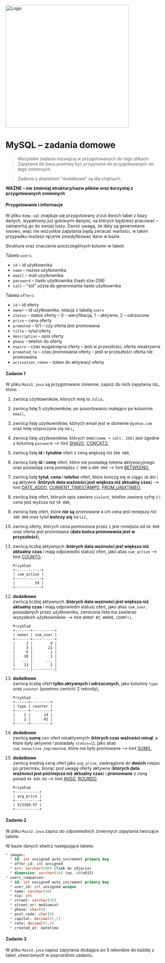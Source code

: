 <img alt="Logo" src="http://coderslab.pl/svg/logo-coderslab.svg" width="400">

# MySQL – zadania domowe

> Wszystkie zadania rozwiązuj w przygotowanych do tego plikach. Zapytania do bazy powinny być przypisane do przygotowanych do tego zmiennych.

>Zadania z dopiskiem "dodatkowe" są dla chętnych.

**WAŻNE – nie zmieniaj struktury/nazw plików oraz korzystaj z przygotowanych zmiennych**
 
#### Przygotowanie i informacje
W pliku `dump.sql` znajduje się przygotowany zrzut dwóch tabel z bazy danych, wypełniony już gotowymi danymi, na których będziesz pracować – zaimportuj go do swojej bazy.
Zwróć uwagę, że daty są generowane losowo, więc nie wszystkie zapytania będą zwracać wartości, w takim przypadku możesz ręcznie zmodyfikować dane w bazie.

Struktura oraz znaczenie poszczególnych kolumn w tabeli:  

Tabela `users`:
* `id` – id użytkownika
* `name` – nazwa użytkownika
* `email` – mail użytkownika
* `password` – hasło użytkownika (hash sha-256)
* `salt` – "sól" użyta do generowania hasła użytkownika

Tabela `offers`:
* `id` – id oferty
* `owner` – id użytkownika, relacja z tabelą `users`
* `status` – status oferty – 0 – weryfikacja, 1 – aktywne, 2 – odrzucone
* `price` – cena oferty
* `promoted` – 0/1 – czy oferta jest promowana
* `title` – tytuł oferty
* `description` – opis oferty
* `phone` – telefon do oferty
* `expire` – czas wygaśnięcia oferty – jeśli w przeszłości, oferta nieaktywna
* `promoted_to` – czas promowania oferty – jeśli w przeszłości oferta nie promowana
* `activation_token` – token do aktywacji oferty



#### Zadanie 1
W pliku `Main1.java` są przygotowane zmienne, zapisz do nich zapytania `SQL`, które:

1. zwrócą użytkowników, których imię to `Julia`,
2. zwrócą listę 5 użytkowników, po posortowaniu malejąco po kolumnie `email`,
3. zwrócą listę użytkowników, których email jest w domenie `@yahoo.com` oraz imię rozpoczyna się na `L`,
4. zwrócą listę użytkowników, których `SHA2(name + salt, 256)` jest zgodne z kolumną `password` –> hint [SHA2()][mysql_sha2], [CONCAT()][mysql_concat],
5. zwrócą listę **id** i **tytułów** ofert z ceną większą niż `500 000`,
6. zwrócą listę **id** i **cenę** ofert, które nie posiadają tokena aktywacyjnego oraz posiadają cenę pomiędzy `2 000` a `400 000` –> hint [BETWEEN()][mysql_between],
7. zwrócą listę **tytuł**, **cena** i **telefon** ofert, które kończą się w ciągu `10` dni i są aktywne (**których data ważności jest większa niż aktualny czas**) –> hint [DATE_ADD()][mysql_date_add], [CURRENT_TIMESTAMP()][mysql_current_timestamp], [FROM_UNIXTIME()][mysql_from_unixtime],
8. zwrócą listę ofert, których opis zawiera `violent`, telefon zawiera cyfrę `2` i cena jest wyższa niż `50 000`,
9. zwrócą listę ofert, które **nie są** promowane a ich cena jest mniejsza niż `300 000` oraz tytuł **kończy się** na `LLC`,
10. zwrócą oferty, których cena pomnożona przez `2` jest mniejsza od `50 000` oraz oferta jest promowana (**data końca promowania jest w przyszłości**),
11. zwrócą liczbę aktywnych (**których data ważności jest większa niż aktualny czas** i mają odpowiedni status) ofert, jako alias `sum_active` –> hint [COUNT()][mysql_count];

    ```
    Przykład
    +------------+
    | sum_active |
    +------------+
    |         59 |
    +------------+
    ```

12. **dodatkowe**  
    zwrócą liczbę aktywnych (**których data ważności jest większa niż aktualny czas** i mają odpowiedni status) ofert, jako alias `sum_user`, posiadanych przez użytkownika, zwrócona lista ma zawierać wszystkich użytkowników –> hint `GROUP BY`, `WHERE`, `COUNT()`,

    ```
    Przykład
    +-------+----------+
    | owner | sum_user |
    +-------+----------+
    |     2 |        9 |
    |     3 |       21 |
    |     5 |        1 |
    |    10 |        1 |
    |   ... |      ... |
    |    13 |        2 |
    +-------|----------|
    ```

13. **dodatkowe**  
    zwrócą liczbę ofert **tylko aktywnych i odrzuconych**, jako kolumny `type` oraz `counter` (powinno zwrócić 2 rekordy),  
    
    ```
    Przykład
    +------+---------+
    | type | counter |
    +------+---------+
    |    1 |      14 |
    |    2 |      42 |
    +------+---------+
    ```

14. **dodatkowe**  
    zwrócą **sumę** cen ofert nieaktywnych (**których czas ważności minął**, a które były aktywne i posiadały `status=1`), jako alias `sum_nonactive_nopromoted`, które nie były promowane –> hint [SUM()][mysql_sum],
15. **dodatkowe**  
    zwrócą średnią cenę ofert jako `avg_price`, zaokrąglone do **dwóch** miejsc po przecinku, biorąc pod uwagę oferty aktywne (**których data ważności jest późniejsza niż aktualny czas**) i **promowane** z ceną ponad `44 645.04` –> hint [AVG()][mysql_avg], [ROUND()][mysql_round].

    ```
    Przykład
    +-----------+
    | avg_price |
    +-----------+
    | 523168.97 |
    +-----------+
    ```

#### Zadanie 2

W pliku `Main2.java` zapisz do odpowiednich zmiennych zapytania tworzące tabele.  

W bazie danych stwórz następujące tabele:

```SQL
* images:
  * id: int unsigned auto_increment primary key
  * offer_id: int unsigned
  * src: varchar(100) (link do zdjęcia)
  * dimension: varchar(10) (np. 400x832)
* users_companies:
  * id: int unsigned auto_increment primary key
  * user_id: int unsigned unique
  * name: varchar(30)
  * nip: int
  * street: varchar(50)
  * street_nr: mediumint
  * phone: char(9)
  * post_code: char(6)
  * capital: decimal(7,2)
  * rate: decimal(5,4)
  * created_at: datetime
```

#### Zadanie 3

W pliku `Main3.java` napisz zapytania dodające po 5 rekordów do każdej z tabel, utworzonych w poprzednim zadaniu.  

<!-- Links -->
[mysql_concat]: https://dev.mysql.com/doc/refman/5.7/en/string-functions.html#function_concat
[mysql_sha2]: https://dev.mysql.com/doc/refman/5.6/en/encryption-functions.html#function_sha2
[mysql_between]: https://dev.mysql.com/doc/refman/5.7/en/comparison-operators.html#operator_between
[mysql_sum]: https://dev.mysql.com/doc/refman/5.7/en/group-by-functions.html#function_sum
[mysql_substring]: https://dev.mysql.com/doc/refman/5.7/en/string-functions.html#function_substring
[mysql_count]: https://dev.mysql.com/doc/refman/5.7/en/counting-rows.html
[mysql_avg]: https://dev.mysql.com/doc/refman/5.7/en/group-by-functions.html#function_avg
[mysql_round]: https://dev.mysql.com/doc/refman/5.7/en/mathematical-functions.html#function_round
[mysql_date_add]: https://dev.mysql.com/doc/refman/5.5/en/date-and-time-functions.html#function_date-add
[mysql_current_timestamp]: https://dev.mysql.com/doc/refman/5.5/en/date-and-time-functions.html#function_current-timestamp
[mysql_from_unixtime]: https://dev.mysql.com/doc/refman/5.5/en/date-and-time-functions.html#function_from-unixtime
[mysql_now]: https://dev.mysql.com/doc/refman/5.6/en/date-and-time-functions.html#function_now
[stack_mysql_domain]: http://stackoverflow.com/a/2440458/3668159
